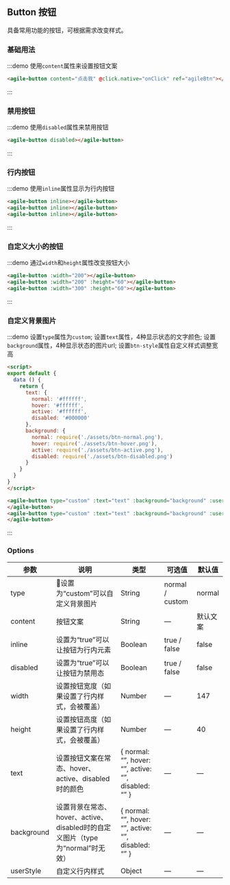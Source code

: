 ## Button 按钮

具备常用功能的按钮，可根据需求改变样式。

### 基础用法

<script>
export default {
  data () {
    return {
      text: {
        normal: '#ffffff',
        hover: '#ffffff',
        active: '#ffffff',
        disabled: '#000000'
      },
      background: {
        normal: require('./assets/btn-normal.png'),
        hover: require('./assets/btn-hover.png'),
        active: require('./assets/btn-active.png'),
        disabled: require('./assets/btn-disabled.png')
      }
    }
  },
  methods: {
    onClick () {
      const parentNode = this.$refs.agileBtn.$el
      this.$agileToast({
        timeout: 750,
        offset: {
          x: parentNode.getBoundingClientRect().width + 5,
          y: 0
        },
        content: '点我做啥？！',
        parentNode
      })
    }
  }
}
</script>

:::demo 使用`content`属性来设置按钮文案
```html
<agile-button content="点击我" @click.native="onClick" ref="agileBtn"></agile-button>
```
:::

### 禁用按钮

:::demo 使用`disabled`属性来禁用按钮
```html
<agile-button disabled></agile-button>
```
:::

### 行内按钮

:::demo 使用`inline`属性显示为行内按钮
```html
<agile-button inline></agile-button>
<agile-button inline></agile-button>
<agile-button inline></agile-button>
```
:::

### 自定义大小的按钮

:::demo 通过`width`和`height`属性改变按钮大小
```html
<agile-button :width="200"></agile-button>
<agile-button :width="200" :height="60"></agile-button>
<agile-button :width="300" :height="60"></agile-button>
```
:::

### 自定义背景图片

:::demo 设置`type`属性为`custom`; 设置`text`属性，4种显示状态的文字颜色; 设置`background`属性，4种显示状态的图片url; 设置`btn-style`属性自定义样式调整宽高
```html
<script>
export default {
  data () {
    return {
      text: {
        normal: '#ffffff',
        hover: '#ffffff',
        active: '#ffffff',
        disabled: '#000000'
      },
      background: {
        normal: require('./assets/btn-normal.png'),
        hover: require('./assets/btn-hover.png'),
        active: require('./assets/btn-active.png'),
        disabled: require('./assets/btn-disabled.png')
      }
    }
  }
}
</script>

<agile-button type="custom" :text="text" :background="background" :user-style="{width: '147px', height: '53px', lineHeight: '53px'}">
</agile-button>
<agile-button type="custom" :text="text" :background="background" :user-style="{width: '147px', height: '53px', lineHeight: '53px'}" disabled>
</agile-button>
```
:::

### Options
| 参数      | 说明          | 类型      | 可选值                           | 默认值  |
|---------- |-------------- |---------------- |--------------------------------  |-------- |
| type | 设置为“custom”可以自定义背景图片 | String | normal / custom | normal |
| content | 按钮文案 | String | — | 默认文案 |
| inline | 设置为“true”可以让按钮为行内元素 | Boolean | true / false | false |
| disabled | 设置为“true”可以让按钮为禁用态 | Boolean | true / false | false |
| width | 设置按钮宽度（如果设置了行内样式，会被覆盖） | Number | — | 147 |
| height | 设置按钮高度（如果设置了行内样式，会被覆盖） | Number | — | 40 |
| text | 设置按钮文案在常态、hover、active、disabled时的颜色 | { normal: “”, hover: “”, active: “”, disabled: “” } | — | — |
| background | 设置背景在常态、hover、active、disabled时的自定义图片（type为“normal”时无效） | { normal: “”, hover: “”, active: “”, disabled: “” } | — | — |
| userStyle | 自定义行内样式 | Object | — | — |